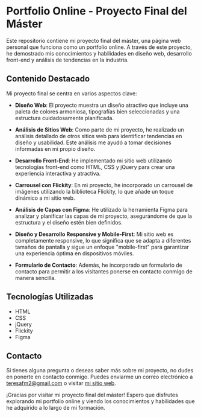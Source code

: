 # Portfolio Online - Proyecto Final del Máster
Este repositorio contiene mi proyecto final del máster, una página web personal que funciona como un portfolio online. A través de este proyecto, he demostrado mis conocimientos y habilidades en diseño web, desarrollo front-end y análisis de tendencias en la industria.

## Contenido Destacado
Mi proyecto final se centra en varios aspectos clave:

- **Diseño Web**: El proyecto muestra un diseño atractivo que incluye una paleta de colores armoniosa, tipografías bien seleccionadas y una estructura cuidadosamente planificada.

- **Análisis de Sitios Web**: Como parte de mi proyecto, he realizado un análisis detallado de otros sitios web para identificar tendencias en diseño y usabilidad. Este análisis me ayudó a tomar decisiones informadas en mi propio diseño.

- **Desarrollo Front-End**: He implementado mi sitio web utilizando tecnologías front-end como HTML, CSS y jQuery para crear una experiencia interactiva y atractiva.

- **Carrousel con Flickity**: En mi proyecto, he incorporado un carrousel de imágenes utilizando la biblioteca Flickity, lo que añade un toque dinámico a mi sitio web.

- **Análisis de Capas con Figma**: He utilizado la herramienta Figma para analizar y planificar las capas de mi proyecto, asegurándome de que la estructura y el diseño estén bien definidos.

- **Diseño y Desarrollo Responsive y Mobile-First**: Mi sitio web es completamente responsive, lo que significa que se adapta a diferentes tamaños de pantalla y sigue un enfoque "mobile-first" para garantizar una experiencia óptima en dispositivos móviles.

- **Formulario de Contacto**: Además, he incorporado un formulario de contacto para permitir a los visitantes ponerse en contacto conmigo de manera sencilla.

## Tecnologías Utilizadas
- HTML
- CSS
- jQuery
- Flickity
- Figma

## Contacto
Si tienes alguna pregunta o deseas saber más sobre mi proyecto, no dudes en ponerte en contacto conmigo. Puedes enviarme un correo electrónico a teresafm2@gmail.com o visitar [mi sitio web](http://www.teresamozo.fun/).

¡Gracias por visitar mi proyecto final del máster! Espero que disfrutes explorando mi portfolio online y viendo los conocimientos y habilidades que he adquirido a lo largo de mi formación.
